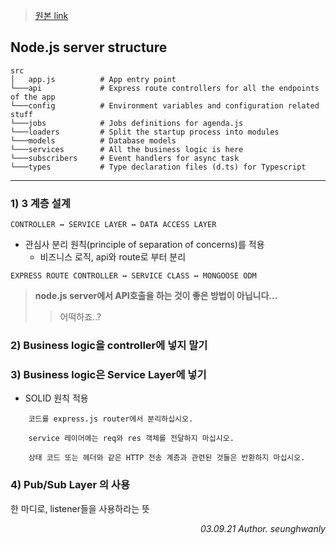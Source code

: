 > [원본 link](https://velog.io/@hopsprings2/%EA%B2%AC%EA%B3%A0%ED%95%9C-node.js-%ED%94%84%EB%A1%9C%EC%A0%9D%ED%8A%B8-%EC%95%84%ED%82%A4%ED%85%8D%EC%B3%90-%EC%84%A4%EA%B3%84%ED%95%98%EA%B8%B0)
## Node.js server structure
```
src
│   app.js          # App entry point
└───api             # Express route controllers for all the endpoints of the app
└───config          # Environment variables and configuration related stuff
└───jobs            # Jobs definitions for agenda.js
└───loaders         # Split the startup process into modules
└───models          # Database models
└───services        # All the business logic is here
└───subscribers     # Event handlers for async task
└───types           # Type declaration files (d.ts) for Typescript
```
---
### 1) 3 계층 설계
```
CONTROLLER ↔ SERVICE LAYER ↔ DATA ACCESS LAYER
```
- 관심사 분리 원칙(principle of separation of concerns)를 적용
    - 비즈니스 로직, api와 route로 부터 분리
```
EXPRESS ROUTE CONTROLLER ↔ SERVICE CLASS ↔ MONGOOSE ODM
```
> **node.js server에서 API호출을 하는 것이 좋은 방법이 아닙니다...**
>> 어떡하죠..?
### 2) Business logic을 controller에 넣지 말기
### 3) Business logic은 Service Layer에 넣기
- SOLID 원칙 적용
```    
    코드를 express.js router에서 분리하십시오.

    service 레이어에는 req와 res 객체를 전달하지 마십시오.

    상태 코드 또는 헤더와 같은 HTTP 전송 계층과 관련된 것들은 반환하지 마십시오.
```
### 4) Pub/Sub Layer 의 사용
한 마디로, listener들을 사용하라는 뜻

<p align='end'><em>03.09.21 Author. seunghwanly</em><p>